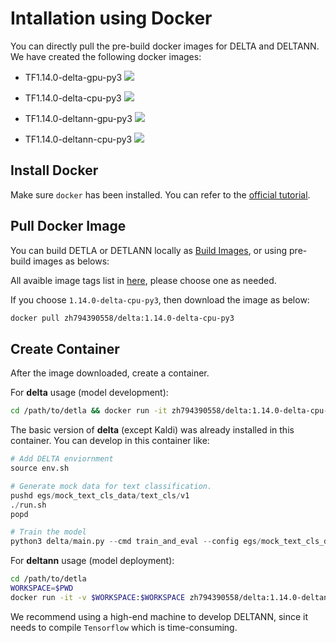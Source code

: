 # Intallation using Docker

You can directly pull the pre-build docker images for DELTA and DELTANN. We have created the following docker images:

- TF1.14.0-delta-gpu-py3 [![](https://images.microbadger.com/badges/image/zh794390558/delta:1.14.0-delta-gpu-py3.svg)](https://hub.docker.com/r/zh794390558/delta)

- TF1.14.0-delta-cpu-py3 [![](https://images.microbadger.com/badges/image/zh794390558/delta:1.14.0-delta-cpu-py3.svg)](https://hub.docker.com/r/zh794390558/delta)

- TF1.14.0-deltann-gpu-py3 [![](https://images.microbadger.com/badges/image/zh794390558/delta:1.14.0-deltann-gpu-py3.svg)](https://hub.docker.com/r/zh794390558/delta)

- TF1.14.0-deltann-cpu-py3 [![](https://images.microbadger.com/badges/image/zh794390558/delta:1.14.0-deltann-cpu-py3.svg)](https://hub.docker.com/r/zh794390558/delta)



## Install Docker

Make sure `docker` has been installed. You can refer to the [official tutorial](https://docs.docker.com/install/).

## Pull Docker Image

You can build DETLA or DETLANN locally as [Build Images](#build-images),
or using pre-build images as belows:

All avaible image tags list in [here](https://cloud.docker.com/repository/docker/zh794390558/delta/tags),
please choose one as needed.

If you choose `1.14.0-delta-cpu-py3`, then download the image as below:

```bash
docker pull zh794390558/delta:1.14.0-delta-cpu-py3
```

## Create Container

After the image downloaded, create a container.

For **delta** usage (model development):

```bash
cd /path/to/detla && docker run -it zh794390558/delta:1.14.0-delta-cpu-py3 /bin/bash
```

The basic version of **delta** (except Kaldi) was already installed in this container. You can develop in this container like:

```python
# Add DELTA enviornment
source env.sh

# Generate mock data for text classification.
pushd egs/mock_text_cls_data/text_cls/v1
./run.sh
popd

# Train the model
python3 delta/main.py --cmd train_and_eval --config egs/mock_text_cls_data/text_cls/v1/config/han-cls.yml
```

For **deltann** usage (model deployment):

```bash
cd /path/to/detla 
WORKSPACE=$PWD
docker run -it -v $WORKSPACE:$WORKSPACE zh794390558/delta:1.14.0-deltann-cpu-py3 /bin/bash
```

We recommend using a high-end machine to develop DELTANN, since it needs to compile
`Tensorflow` which is time-consuming.

